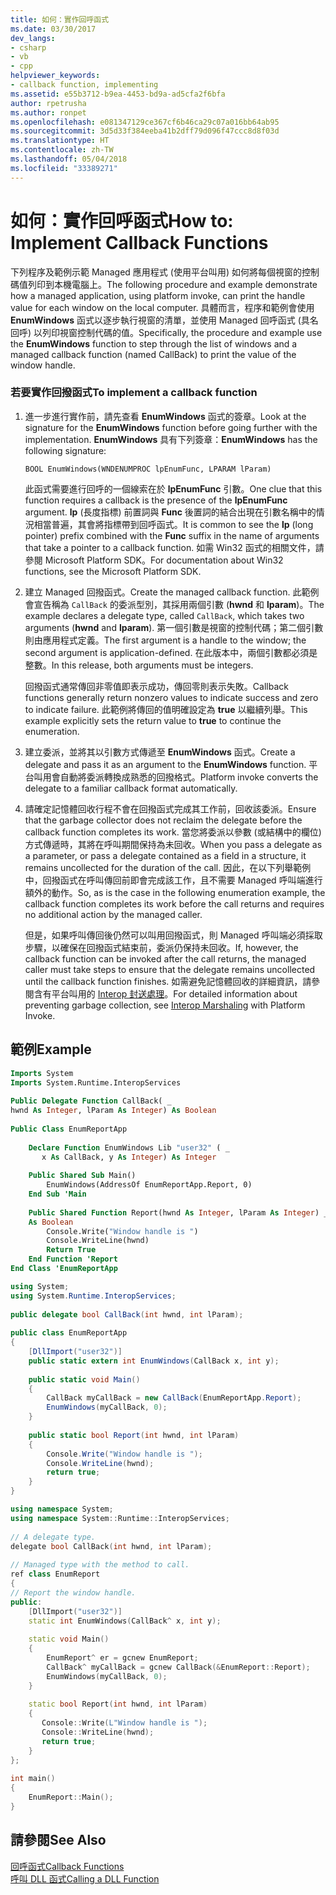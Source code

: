 ```yaml
---
title: 如何：實作回呼函式
ms.date: 03/30/2017
dev_langs:
- csharp
- vb
- cpp
helpviewer_keywords:
- callback function, implementing
ms.assetid: e55b3712-b9ea-4453-bd9a-ad5cfa2f6bfa
author: rpetrusha
ms.author: ronpet
ms.openlocfilehash: e081347129ce367cf6b46ca29c07a016bb64ab95
ms.sourcegitcommit: 3d5d33f384eeba41b2dff79d096f47ccc8d8f03d
ms.translationtype: HT
ms.contentlocale: zh-TW
ms.lasthandoff: 05/04/2018
ms.locfileid: "33389271"
---
```

# <a name="how-to-implement-callback-functions"></a><span data-ttu-id="b51bf-102">如何：實作回呼函式</span><span class="sxs-lookup"><span data-stu-id="b51bf-102">How to: Implement Callback Functions</span></span>
<span data-ttu-id="b51bf-103">下列程序及範例示範 Managed 應用程式 (使用平台叫用) 如何將每個視窗的控制碼值列印到本機電腦上。</span><span class="sxs-lookup"><span data-stu-id="b51bf-103">The following procedure and example demonstrate how a managed application, using platform invoke, can print the handle value for each window on the local computer.</span></span> <span data-ttu-id="b51bf-104">具體而言，程序和範例會使用 **EnumWindows** 函式以逐步執行視窗的清單，並使用 Managed 回呼函式 (具名回呼) 以列印視窗控制代碼的值。</span><span class="sxs-lookup"><span data-stu-id="b51bf-104">Specifically, the procedure and example use the **EnumWindows** function to step through the list of windows and a managed callback function (named CallBack) to print the value of the window handle.</span></span>  
  
### <a name="to-implement-a-callback-function"></a><span data-ttu-id="b51bf-105">若要實作回撥函式</span><span class="sxs-lookup"><span data-stu-id="b51bf-105">To implement a callback function</span></span>  
  
1.  <span data-ttu-id="b51bf-106">進一步進行實作前，請先查看 **EnumWindows** 函式的簽章。</span><span class="sxs-lookup"><span data-stu-id="b51bf-106">Look at the signature for the **EnumWindows** function before going further with the implementation.</span></span> <span data-ttu-id="b51bf-107">**EnumWindows** 具有下列簽章：</span><span class="sxs-lookup"><span data-stu-id="b51bf-107">**EnumWindows** has the following signature:</span></span>  
  
    ```  
    BOOL EnumWindows(WNDENUMPROC lpEnumFunc, LPARAM lParam)  
    ```  
  
     <span data-ttu-id="b51bf-108">此函式需要進行回呼的一個線索在於 **lpEnumFunc** 引數。</span><span class="sxs-lookup"><span data-stu-id="b51bf-108">One clue that this function requires a callback is the presence of the **lpEnumFunc** argument.</span></span> <span data-ttu-id="b51bf-109">**lp** (長度指標) 前置詞與 **Func** 後置詞的結合出現在引數名稱中的情況相當普遍，其會將指標帶到回呼函式。</span><span class="sxs-lookup"><span data-stu-id="b51bf-109">It is common to see the **lp** (long pointer) prefix combined with the **Func** suffix in the name of arguments that take a pointer to a callback function.</span></span> <span data-ttu-id="b51bf-110">如需 Win32 函式的相關文件，請參閱 Microsoft Platform SDK。</span><span class="sxs-lookup"><span data-stu-id="b51bf-110">For documentation about Win32 functions, see the Microsoft Platform SDK.</span></span>  
  
2.  <span data-ttu-id="b51bf-111">建立 Managed 回撥函式。</span><span class="sxs-lookup"><span data-stu-id="b51bf-111">Create the managed callback function.</span></span> <span data-ttu-id="b51bf-112">此範例會宣告稱為 `CallBack` 的委派型別，其採用兩個引數 (**hwnd** 和 **lparam**)。</span><span class="sxs-lookup"><span data-stu-id="b51bf-112">The example declares a delegate type, called `CallBack`, which takes two arguments (**hwnd** and **lparam**).</span></span> <span data-ttu-id="b51bf-113">第一個引數是視窗的控制代碼；第二個引數則由應用程式定義。</span><span class="sxs-lookup"><span data-stu-id="b51bf-113">The first argument is a handle to the window; the second argument is application-defined.</span></span> <span data-ttu-id="b51bf-114">在此版本中，兩個引數都必須是整數。</span><span class="sxs-lookup"><span data-stu-id="b51bf-114">In this release, both arguments must be integers.</span></span>  
  
     <span data-ttu-id="b51bf-115">回撥函式通常傳回非零值即表示成功，傳回零則表示失敗。</span><span class="sxs-lookup"><span data-stu-id="b51bf-115">Callback functions generally return nonzero values to indicate success and zero to indicate failure.</span></span> <span data-ttu-id="b51bf-116">此範例將傳回的值明確設定為 **true** 以繼續列舉。</span><span class="sxs-lookup"><span data-stu-id="b51bf-116">This example explicitly sets the return value to **true** to continue the enumeration.</span></span>  
  
3.  <span data-ttu-id="b51bf-117">建立委派，並將其以引數方式傳遞至 **EnumWindows** 函式。</span><span class="sxs-lookup"><span data-stu-id="b51bf-117">Create a delegate and pass it as an argument to the **EnumWindows** function.</span></span> <span data-ttu-id="b51bf-118">平台叫用會自動將委派轉換成熟悉的回撥格式。</span><span class="sxs-lookup"><span data-stu-id="b51bf-118">Platform invoke converts the delegate to a familiar callback format automatically.</span></span>  
  
4.  <span data-ttu-id="b51bf-119">請確定記憶體回收行程不會在回撥函式完成其工作前，回收該委派。</span><span class="sxs-lookup"><span data-stu-id="b51bf-119">Ensure that the garbage collector does not reclaim the delegate before the callback function completes its work.</span></span> <span data-ttu-id="b51bf-120">當您將委派以參數 (或結構中的欄位) 方式傳遞時，其將在呼叫期間保持為未回收。</span><span class="sxs-lookup"><span data-stu-id="b51bf-120">When you pass a delegate as a parameter, or pass a delegate contained as a field in a structure, it remains uncollected for the duration of the call.</span></span> <span data-ttu-id="b51bf-121">因此，在以下列舉範例中，回撥函式在呼叫傳回前即會完成該工作，且不需要 Managed 呼叫端進行額外的動作。</span><span class="sxs-lookup"><span data-stu-id="b51bf-121">So, as is the case in the following enumeration example, the callback function completes its work before the call returns and requires no additional action by the managed caller.</span></span>  
  
     <span data-ttu-id="b51bf-122">但是，如果呼叫傳回後仍然可以叫用回撥函式，則 Managed 呼叫端必須採取步驟，以確保在回撥函式結束前，委派仍保持未回收。</span><span class="sxs-lookup"><span data-stu-id="b51bf-122">If, however, the callback function can be invoked after the call returns, the managed caller must take steps to ensure that the delegate remains uncollected until the callback function finishes.</span></span> <span data-ttu-id="b51bf-123">如需避免記憶體回收的詳細資訊，請參閱含有平台叫用的 [Interop 封送處理](../../../docs/framework/interop/interop-marshaling.md)。</span><span class="sxs-lookup"><span data-stu-id="b51bf-123">For detailed information about preventing garbage collection, see [Interop Marshaling](../../../docs/framework/interop/interop-marshaling.md) with Platform Invoke.</span></span>  
  
## <a name="example"></a><span data-ttu-id="b51bf-124">範例</span><span class="sxs-lookup"><span data-stu-id="b51bf-124">Example</span></span>  
  
```vb  
Imports System  
Imports System.Runtime.InteropServices  
  
Public Delegate Function CallBack( _  
hwnd As Integer, lParam As Integer) As Boolean  
  
Public Class EnumReportApp  
  
    Declare Function EnumWindows Lib "user32" ( _  
       x As CallBack, y As Integer) As Integer  
  
    Public Shared Sub Main()  
        EnumWindows(AddressOf EnumReportApp.Report, 0)  
    End Sub 'Main  
  
    Public Shared Function Report(hwnd As Integer, lParam As Integer) _  
    As Boolean  
        Console.Write("Window handle is ")  
        Console.WriteLine(hwnd)  
        Return True  
    End Function 'Report  
End Class 'EnumReportApp  
```  
  
```csharp  
using System;  
using System.Runtime.InteropServices;  
  
public delegate bool CallBack(int hwnd, int lParam);  
  
public class EnumReportApp  
{  
    [DllImport("user32")]  
    public static extern int EnumWindows(CallBack x, int y);   
  
    public static void Main()   
    {  
        CallBack myCallBack = new CallBack(EnumReportApp.Report);  
        EnumWindows(myCallBack, 0);  
    }  
  
    public static bool Report(int hwnd, int lParam)  
    {   
        Console.Write("Window handle is ");  
        Console.WriteLine(hwnd);  
        return true;  
    }  
}  
```  
  
```cpp  
using namespace System;  
using namespace System::Runtime::InteropServices;  
  
// A delegate type.  
delegate bool CallBack(int hwnd, int lParam);  
  
// Managed type with the method to call.  
ref class EnumReport  
{  
// Report the window handle.  
public:  
    [DllImport("user32")]  
    static int EnumWindows(CallBack^ x, int y);  
  
    static void Main()  
    {  
        EnumReport^ er = gcnew EnumReport;  
        CallBack^ myCallBack = gcnew CallBack(&EnumReport::Report);  
        EnumWindows(myCallBack, 0);  
    }  
  
    static bool Report(int hwnd, int lParam)  
    {  
       Console::Write(L"Window handle is ");  
       Console::WriteLine(hwnd);  
       return true;  
    }  
};  
  
int main()  
{  
    EnumReport::Main();  
}  
```  
  
## <a name="see-also"></a><span data-ttu-id="b51bf-125">請參閱</span><span class="sxs-lookup"><span data-stu-id="b51bf-125">See Also</span></span>  
 [<span data-ttu-id="b51bf-126">回呼函式</span><span class="sxs-lookup"><span data-stu-id="b51bf-126">Callback Functions</span></span>](../../../docs/framework/interop/callback-functions.md)  
 [<span data-ttu-id="b51bf-127">呼叫 DLL 函式</span><span class="sxs-lookup"><span data-stu-id="b51bf-127">Calling a DLL Function</span></span>](../../../docs/framework/interop/calling-a-dll-function.md)
